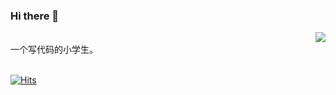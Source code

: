 ### Hi there 👋

<img align="right" src="https://github-readme-stats.vercel.app/api?username=citang&hide_title=true"/>
<br>
一个写代码的小学生。
<br>
<br>


[![Hits](https://hits.seeyoufarm.com/api/count/incr/badge.svg?url=https%3A%2F%2Fgithub.com%2Fcitang)](https://hits.seeyoufarm.com)

